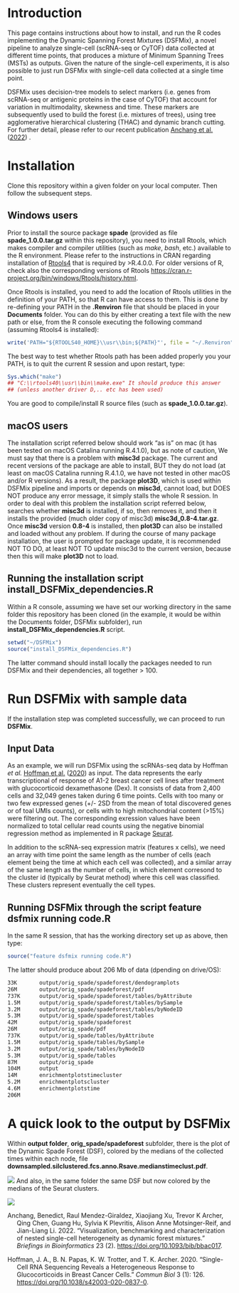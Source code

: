 # Introduction

This page contains instructions about how to install, and run the R
codes implementing the Dynamic Spanning Forest Mixtures (DSFMix), a
novel pipeline to analyze single-cell (scRNA-seq or CyTOF) data
collected at different time points, that produces a mixture of Minimum
Spanning Trees (MSTs) as outputs. Given the nature of the single-cell
experiments, it is also possible to just run DSFMix with single-cell
data collected at a single time point.

DSFMix uses decision-tree models to select markers (i.e. genes from
scRNA-seq or antigenic proteins in the case of CyTOF) that account for
variation in multimodality, skewness and time. These markers are
subsequently used to build the forest (i.e. mixtures of trees), using
tree agglomerative hierarchical clustering (THAC) and dynamic branch
cutting. For further detail, please refer to our recent publication
[Anchang et al.](#ref-anchang2022) ([2022](#ref-anchang2022)) .

# Installation

Clone this repository within a given folder on your local computer. Then
follow the subsequent steps.

## Windows users

Prior to install the source package **spade** (provided as file
**spade_1.0.0.tar.gz** within this repository), you need to install
Rtools, which makes compiler and compiler utilities (such as *make*,
*bash*, etc.) available to the R environment. Please refer to the
instructions in CRAN regarding installation of
[Rtools4](https://cran.r-project.org/bin/windows/Rtools/) that is
required by \>R.4.0.0. For older versions of R, check also the
corresponding versions of Rtools
<https://cran.r-project.org/bin/windows/Rtools/history.html>.

Once Rtools is installed, you need to add the location of Rtools
utilities in the definition of your PATH, so that R can have access to
them. This is done by re-defining your PATH in the **.Renviron** file
that should be placed in your **Documents** folder. You can do this by
either creating a text file with the new path or else, from the R
console executing the following command (assuming Rtools4 is installed):

``` r
write('PATH="${RTOOLS40_HOME}\\usr\\bin;${PATH}"', file = "~/.Renviron", append = TRUE)
```

The best way to test whether Rtools path has been added properly you
your PATH, is to quit the current R session and upon restart, type:

``` r
Sys.which("make")
## "C:\\rtools40\\usr\\bin\\make.exe" It should produce this answer
## (unless another driver D,.. etc has been used)
```

You are good to compile/install R source files (such as
**spade_1.0.0.tar.gz**).

## macOS users

The installation script referred below should work “as is” on mac (it
has been tested on macOS Catalina running R.4.1.0), but as note of
caution, We must say that there is a problem with **misc3d** package.
The current and recent versions of the package are able to install, BUT
they do not load (at least on macOS Catalina running R.4.1.0, we have
not tested in other macOS and/or R versions). As a result, the package
**plot3D**, which is used within DSFMix pipeline and imports or depends
on **misc3d**, cannot load, but DOES NOT produce any error message, it
simply stalls the whole R session. In order to deal with this problem
the installation script referred below, searches whether **misc3d** is
installed, if so, then removes it, and then it installs the provided
(much older copy of misc3d) **misc3d_0.8-4.tar.gz**. Once **misc3d**
version **0.8-4** is installed, then **plot3D** can also be installed
and loaded without any problem. If during the course of many package
installation, the user is prompted for package update, it is recommended
NOT TO DO, at least NOT TO update misc3d to the current version, because
then this will make **plot3D** not to load.

## Running the installation script install_DSFMix_dependencies.R

Within a R console, assuming we have set our working directory in the
same folder this repository has been cloned (in the example, it would be
within the Documents folder, DSFMix subfolder), run
**install_DSFMix_dependencies.R** script.

``` r
setwd("~/DSFMix")
source("install_DSFMix_dependencies.R")
```

The latter command should install locally the packages needed to run
DSFMix and their dependencies, all together \> 100.

# Run DSFMix with sample data

If the installation step was completed successfully, we can proceed to
run **DSFMix**.

## Input Data

As an example, we will run DSFMix using the scRNAs-seq data by Hoffman
*et al.* [Hoffman et al.](#ref-hoffman_single-cell_2020)
([2020](#ref-hoffman_single-cell_2020)) as input. The data represents
the early transcriptional of response of A1-2 breast cancer cell lines
after treatment with glucocorticoid dexamethasone (Dex). It consists of
data from 2,400 cells and 32,049 genes taken during 6 time points. Cells
with too many or two few expressed genes (+/- 2SD from the mean of total
discovered genes or of toal UMIs counts), or cells with to high
mitochondrial content (\>15%) were filtering out. The corresponding
exression values have been normalized to total cellular read counts
using the negative binomial regression method as implemented in R
package [Seurat](https://satijalab.org/seurat/).

In addition to the scRNA-seq expression matrix (features x cells), we
need an array with time point the same length as the number of cells
(each element being the time at which each cell was collected), and a
similar array of the same length as the number of cells, in which
element corresond to the cluster id (typically by Seurat method) where
this cell was classified. These clusters represent eventually the cell
types.

## Running DSFMix through the script feature dsfmix running code.R

In the same R session, that has the working directory set up as above,
then type:

``` r
source("feature dsfmix running code.R")
```

The latter should produce about 206 Mb of data (dpending on drive/OS):

``` bash
33K       output/orig_spade/spadeforest/dendogramplots
26M       output/orig_spade/spadeforest/pdf
737K      output/orig_spade/spadeforest/tables/byAttribute
1.5M      output/orig_spade/spadeforest/tables/bySample
3.2M      output/orig_spade/spadeforest/tables/byNodeID
5.3M      output/orig_spade/spadeforest/tables
42M       output/orig_spade/spadeforest
26M       output/orig_spade/pdf
737K      output/orig_spade/tables/byAttribute
1.5M      output/orig_spade/tables/bySample
3.2M      output/orig_spade/tables/byNodeID
5.3M      output/orig_spade/tables
87M       output/orig_spade
104M      output
14M       enrichmentplotstimecluster
5.2M      enrichmentplotscluster
4.6M      enrichmentplotstime
206M    
```

# A quick look to the output by DSFMix

Within **output folder**, **orig_spade/spadeforest** subfolder, there is
the plot of the Dynamic Spade Forest (DSF), colored by the medians of
the collected times within each node, file
**downsampled.silclustered.fcs.anno.Rsave.medianstimeclust.pdf**.

![](./hormone_DSF.medianstimeclust.png) And also, in the same folder the
same DSF but now colored by the medians of the Seurat clusters.

![](./hormone_DSF.mediansseuratclust.png)

<div id="refs" class="references csl-bib-body hanging-indent">

<div id="ref-anchang2022" class="csl-entry">

Anchang, Benedict, Raul Mendez-Giraldez, Xiaojiang Xu, Trevor K Archer,
Qing Chen, Guang Hu, Sylvia K Plevritis, Alison Anne Motsinger-Reif, and
Jian-Liang Li. 2022. “<span class="nocase">Visualization, benchmarking
and characterization of nested single-cell heterogeneity as dynamic
forest mixtures</span>.” *Briefings in Bioinformatics* 23 (2).
<https://doi.org/10.1093/bib/bbac017>.

</div>

<div id="ref-hoffman_single-cell_2020" class="csl-entry">

Hoffman, J. A., B. N. Papas, K. W. Trotter, and T. K. Archer. 2020.
“Single-Cell RNA Sequencing Reveals a Heterogeneous Response to
Glucocorticoids in Breast Cancer Cells.” *Commun Biol* 3 (1): 126.
<https://doi.org/10.1038/s42003-020-0837-0>.

</div>

</div>
